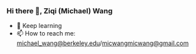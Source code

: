 ### Hi there 👋, Ziqi (Michael) Wang


- 🌱 Keep learning
- 📫 How to reach me: michael_wang@berkeley.edu/micwangmicwang@gmail.com











